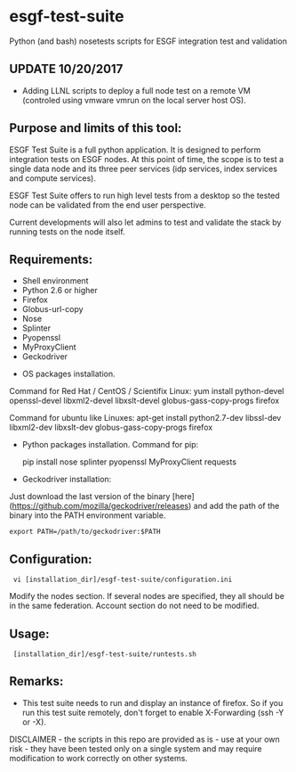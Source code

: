 esgf-test-suite
===============

Python (and bash) nosetests scripts for ESGF integration test and validation

## UPDATE 10/20/2017

 * Adding LLNL scripts to deploy a full node test on a remote VM (controled using vmware vmrun on the local server host OS).  


## Purpose and limits of this tool:

ESGF Test Suite is a full python application. It is designed to perform integration tests on ESGF nodes. At this point of time, the scope is to test a single data node and its three peer services (idp services, index services and compute services).

ESGF Test Suite offers to run high level tests from a desktop so the tested node can be validated from the end user perspective.

Current developments will also let admins to test and validate the stack by running tests on the node itself.

## Requirements:

 - Shell environment  
 - Python 2.6 or higher
 - Firefox
 - Globus-url-copy
 - Nose
 - Splinter
 - Pyopenssl
 - MyProxyClient
 - Geckodriver

  * OS packages installation.

Command for Red Hat / CentOS / Scientifix Linux:
     yum install python-devel openssl-devel libxml2-devel libxslt-devel globus-gass-copy-progs firefox

Command for ubuntu like Linuxes:
     apt-get install python2.7-dev libssl-dev libxml2-dev libxslt-dev globus-gass-copy-progs firefox

  * Python packages installation. Command for pip:

     pip install nose splinter pyopenssl MyProxyClient requests

  * Geckodriver installation:

Just download the last version of the binary [here] (https://github.com/mozilla/geckodriver/releases)
and add the path of the binary into the PATH environment variable.

    export PATH=/path/to/geckodriver:$PATH

## Configuration:

     vi [installation_dir]/esgf-test-suite/configuration.ini   

Modify the nodes section. If several nodes are specified, they all should be in the same federation. Account section do not need to be modified.  

## Usage:

     [installation_dir]/esgf-test-suite/runtests.sh

## Remarks:

  * This test suite needs to run and display an instance of firefox. So if you run this test suite remotely, don't forget to enable X-Forwarding (ssh -Y or -X).

DISCLAIMER - the scripts in this repo are provided as is - use at your own risk - they have been tested only on a single system and may require modification to work correctly on other systems.
